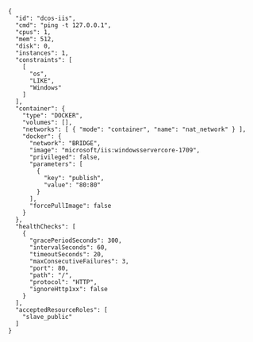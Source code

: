       {
        "id": "dcos-iis",
        "cmd": "ping -t 127.0.0.1",
        "cpus": 1,
        "mem": 512,
        "disk": 0,
        "instances": 1,
        "constraints": [
          [
            "os",
            "LIKE",
            "Windows"
          ]
        ],
        "container": {
          "type": "DOCKER",
          "volumes": [],
          "networks": [ { "mode": "container", "name": "nat_network" } ],
          "docker": {
            "network": "BRIDGE",
            "image": "microsoft/iis:windowsservercore-1709",
            "privileged": false,
            "parameters": [
              {
                "key": "publish",
                "value": "80:80"
              }
            ],
            "forcePullImage": false
          }
        },
        "healthChecks": [
          {
            "gracePeriodSeconds": 300,
            "intervalSeconds": 60,
            "timeoutSeconds": 20,
            "maxConsecutiveFailures": 3,
            "port": 80,
            "path": "/",
            "protocol": "HTTP",
            "ignoreHttp1xx": false
          }
        ],
        "acceptedResourceRoles": [
          "slave_public"
        ]
      }
